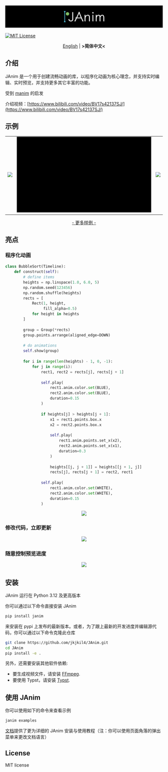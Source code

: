 ![logo](https://raw.githubusercontent.com/jkjkil4/JAnim/main/assets/logo.png)

[![MIT License](https://img.shields.io/badge/license-MIT-blue.svg?style=flat)](http://choosealicense.com/licenses/mit/)

<div align="center">

[English](README.md) | **&gt;简体中文&lt;**

</div>

## 介绍
JAnim 是一个用于创建流畅动画的库，以程序化动画为核心理念，并支持实时编辑、实时预览，并支持更多其它丰富的功能。

受到 [manim](https://github.com/3b1b/manim) 的启发

介绍视频：[https://www.bilibili.com/video/BV17s42137SJ/](https://www.bilibili.com/video/BV17s42137SJ/)

## 示例

<table>
  <tr>
    <td>
      <img src="https://raw.githubusercontent.com/jkjkil4/JAnim/main/assets/RealSolution.gif"/>
    </td>
    <td>
      <img src="https://raw.githubusercontent.com/jkjkil4/JAnim/main/assets/NumberPlaneExample.gif"/>
    </td>
    <td>
      <img src="https://raw.githubusercontent.com/jkjkil4/JAnim/main/assets/FragInterp.gif"/>
    </td>
  </tr>
</table>

<!-- ffmpeg -i xxx.mp4 -filter:v "setpts=0.5*PTS" -r 15 -s 720x405 xxx.gif -->

<div align="center">

[- 更多样例 -](https://janim.readthedocs.io/zh-cn/latest/)

</div>

## 亮点

### 程序化动画

```py
class BubbleSort(Timeline):
    def construct(self):
        # define items
        heights = np.linspace(1.0, 6.0, 5)
        np.random.seed(123456)
        np.random.shuffle(heights)
        rects = [
            Rect(1, height,
                 fill_alpha=0.5)
            for height in heights
        ]

        group = Group(*rects)
        group.points.arrange(aligned_edge=DOWN)

        # do animations
        self.show(group)

        for i in range(len(heights) - 1, 0, -1):
            for j in range(i):
                rect1, rect2 = rects[j], rects[j + 1]

                self.play(
                    rect1.anim.color.set(BLUE),
                    rect2.anim.color.set(BLUE),
                    duration=0.15
                )

                if heights[j] > heights[j + 1]:
                    x1 = rect1.points.box.x
                    x2 = rect2.points.box.x

                    self.play(
                        rect1.anim.points.set_x(x2),
                        rect2.anim.points.set_x(x1),
                        duration=0.3
                    )

                    heights[[j, j + 1]] = heights[[j + 1, j]]
                    rects[j], rects[j + 1] = rect2, rect1

                self.play(
                    rect1.anim.color.set(WHITE),
                    rect2.anim.color.set(WHITE),
                    duration=0.15
                )
```

<div align="center">

![](https://raw.githubusercontent.com/jkjkil4/JAnim/main/assets/BubbleSort.gif)

</div>

### 修改代码，立即更新

<div align="center">

![](https://raw.githubusercontent.com/jkjkil4/JAnim/main/assets/CodeRefresh.gif)

</div>

### 随意控制预览进度

<div align="center">

![](https://raw.githubusercontent.com/jkjkil4/JAnim/main/assets/PreviewControl.gif)

</div>

## 安装

JAnim 运行在 Python 3.12 及更高版本

你可以通过以下命令直接安装 JAnim
```sh
pip install janim
```
来安装在 pypi 上发布的最新版本。或者，为了跟上最新的开发进度并编辑源代码，你可以通过以下命令克隆此仓库
```sh
git clone https://github.com/jkjkil4/JAnim.git
cd JAnim
pip install -e .
```

另外，还需要安装其他软件依赖:
- 要生成视频文件，请安装 [FFmpeg](https://ffmpeg.org/).
- 要使用 Typst，请安装 [Typst](https://github.com/typst/typst).

## 使用 JAnim

你可以使用如下的命令来查看示例
```sh
janim examples
```

[文档](https://janim.readthedocs.io/zh-cn/latest/index.html)提供了更为详细的 JAnim 安装与使用教程（注：你可以使用页面角落的弹出菜单来更改文档语言）

## License

MIT license
